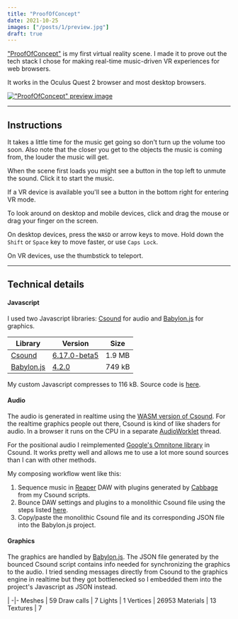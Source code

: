 ```yaml
---
title: "ProofOfConcept"
date: 2021-10-25
images: ["/posts/1/preview.jpg"]
draft: true
---
```


["ProofOfConcept"](/1/) is my first virtual reality scene. I made it to prove out the tech stack I chose for making real-time music-driven VR experiences for web browsers.

It works in the Oculus Quest 2 browser and most desktop browsers.

[!["ProofOfConcept" preview image](/posts/1/preview.jpg)](/1/)

<!--more-->

---

## Instructions

It takes a little time for the music get going so don't turn up the volume too soon. Also note that the
closer you get to the objects the music is coming from, the louder the music will get.

When the scene first loads you might see a button in the top left to unmute the sound. Click it to start the music.

If a VR device is available you'll see a button in the bottom right for entering VR mode.

To look around on desktop and mobile devices, click and drag the mouse or drag your finger on the screen.

On desktop devices, press the `WASD` or arrow keys to move. Hold down the `Shift` or `Space` key to move faster, or use `Caps Lock`.

On VR devices, use the thumbstick to teleport.

---

## Technical details

#### Javascript
I used two Javascript libraries: [Csound](//csound.com) for audio and [Babylon.js](//babylonjs.com) for graphics.

Library | Version | Size
-|-|-
[Csound](//csound.com) | [6.17.0-beta5](//npmjs.com/package/@doc.e.dub/csound-browser/v/6.17.0-beta5) | 1.9 MB
[Babylon.js](//babylonjs.com) | [4.2.0](//www.npmjs.com/package/babylonjs/v/4.2.0) | 749 kB

My custom Javascript compresses to 116 kB. Source code is [here](//github.com/docEdub/WorksInProgress/tree/Projects/1-ProofOfConcept/Projects/1-ProofOfConcept).

#### Audio

The audio is generated in realtime using the [WASM version of Csound](//github.com/csound/csound/tree/feature/webaudio-csound/wasm). For the realtime graphics people out there, Csound is kind of like shaders for audio. In a browser
it runs on the CPU in a separate [AudioWorklet](//developer.mozilla.org/en-US/docs/Web/API/AudioWorklet) thread.

For the positional audio I reimplemented [Google's Omnitone library](//github.com/GoogleChrome/omnitone) in Csound. It works pretty well and allows me to use a lot more sound sources than I can with other methods.

My composing workflow went like this:
1. Sequence music in [Reaper](//www.reaper.fm/) DAW with plugins generated by [Cabbage](//cabbageaudio.com/) from my Csound scripts.
1. Bounce DAW settings and plugins to a monolithic Csound file using the steps listed [here](//github.com/docEdub/WorksInProgress/tree/Projects/1-ProofOfConcept/Projects/1-ProofOfConcept#bounce-reaper-projects-to-monolith-csound-csd).
1. Copy/paste the monolithic Csound file and its corresponding JSON file into the Babylon.js project.

#### Graphics

The graphics are handled by [Babylon.js](//github.com/BabylonJS/Babylon.js). The JSON file generated by the
bounced Csound script contains info needed for synchronizing the graphics to the audio. I tried sending messages directly from Csound to the graphics engine in realtime but they got bottlenecked so I embedded them into the project's Javascript as JSON instead.

 | 
-|-
Meshes | 59
Draw calls | 7
Lights | 1
Vertices | 26953
Materials | 13
Textures | 7
